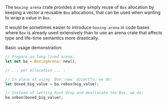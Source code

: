 The `boxing-arena` crate provides a very simply reuse of `Box` allocation by
keeping a vector a reusable `Box` allocations, that can be used when wanting to
wrap a value in `Box`.

It would be sometimes easier to introduce `boxing-arena` in code bases where
`Box` is already used extensively than to use an arena crate that affects type
and life-time semantics more drastically.

Basic usage demonstration:

```rust
// Prepare an long-lived arena:
let mut ba = BoxingArena::new();

// ... per allocation ... :

// In place of using `Box::new` directly, we do:
let boxed_big_value = ba.rebox(big_value);

// Instead of letting Rust drop and deallocate the Box, we do:
ba.unbox(boxed_big_value);
```
